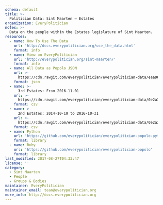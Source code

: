 ```yaml
---
schema: default
title: >-
  Politician Data: Sint Maarten — Estates
organization: EveryPolitician
notes: >-
  Data on the people within the Estates legislature of Sint Maarten.
resources:
  - name: How To Use The Data
    url: 'http://docs.everypolitician.org/use_the_data.html'
    format: info
  - name: View on EveryPolitician
    url: 'http://everypolitician.org/sint-maarten/'
    format: info
  - name: All Data as Popolo JSON
    url: >-
      https://cdn.rawgit.com/everypolitician/everypolitician-data/eaa96df2a0f893a34a6309443a7e4486dcffe1d0/data/Sint_Maarten/Estates/ep-popolo-v1.0.json
    format: json
  - name: >-
      3rd Estates: From 2016-11-01
    url: >-
      https://cdn.rawgit.com/everypolitician/everypolitician-data/0e2a3210b5477b1d441cd98cf4e9283f20d8048d/data/Sint_Maarten/Estates/term-3.csv
    format: csv
  - name: >-
      2nd Estates: 2014-10-10 to 2016-10-31
    url: >-
      https://cdn.rawgit.com/everypolitician/everypolitician-data/0e2a3210b5477b1d441cd98cf4e9283f20d8048d/data/Sint_Maarten/Estates/term-2.csv
    format: csv
  - name: Python
    url: 'https://github.com/everypolitician/everypolitician-popolo-python'
    format: library
  - name: Ruby
    url: 'https://github.com/everypolitician/everypolitician-popolo'
    format: library
last_modified: 2017-08-27T04:33:47
license: ''
category:
  - Sint Maarten
  - People
  - Groups & Bodies
maintainer: EveryPolitician
maintainer_email: team@everypolitician.org
more_info: http://docs.everypolitician.org
---
```

